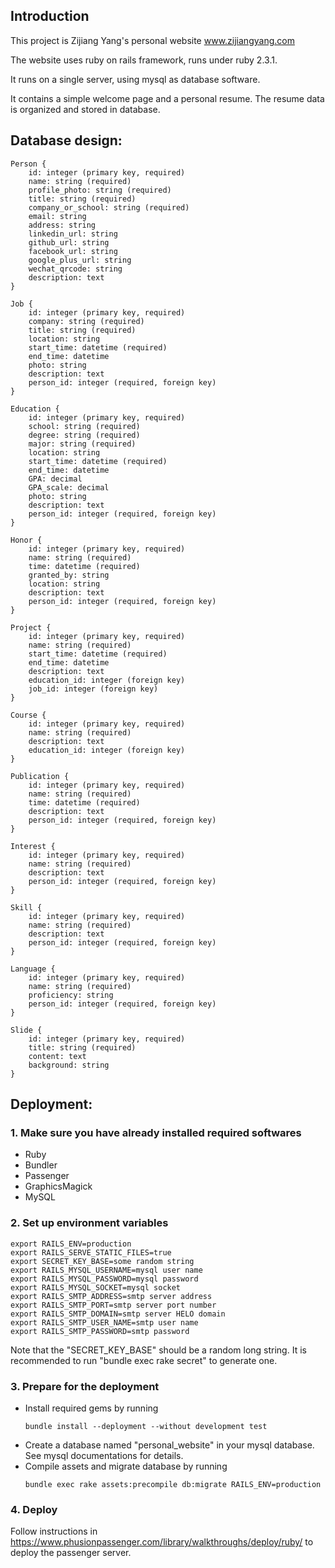 ## Introduction

This project is Zijiang Yang's personal website www.zijiangyang.com

The website uses ruby on rails framework, runs under ruby 2.3.1.

It runs on a single server, using mysql as database software. 

It contains a simple welcome page and a personal resume. The resume data is organized and stored in database.

## Database design:

```
Person {
    id: integer (primary key, required)
    name: string (required)
    profile_photo: string (required)
    title: string (required)
    company_or_school: string (required)
    email: string 
    address: string
    linkedin_url: string
    github_url: string
    facebook_url: string
    google_plus_url: string
    wechat_qrcode: string    
    description: text
}
```

```
Job {
    id: integer (primary key, required)
    company: string (required)
    title: string (required)
    location: string
    start_time: datetime (required)
    end_time: datetime
    photo: string
    description: text
    person_id: integer (required, foreign key)
}
```

```
Education {
    id: integer (primary key, required)
    school: string (required)
    degree: string (required)
    major: string (required)
    location: string
    start_time: datetime (required)
    end_time: datetime
    GPA: decimal
    GPA_scale: decimal
    photo: string
    description: text
    person_id: integer (required, foreign key)
}
```

```
Honor {
    id: integer (primary key, required)
    name: string (required)
    time: datetime (required)
    granted_by: string
    location: string
    description: text
    person_id: integer (required, foreign key)
}
```

```
Project {
    id: integer (primary key, required)
    name: string (required)
    start_time: datetime (required)
    end_time: datetime
    description: text
    education_id: integer (foreign key)
    job_id: integer (foreign key)
}
```

```
Course {
    id: integer (primary key, required)
    name: string (required)
    description: text
    education_id: integer (foreign key)
}
```

```
Publication {
    id: integer (primary key, required)
    name: string (required)
    time: datetime (required)
    description: text
    person_id: integer (required, foreign key)
}
```

```
Interest {
    id: integer (primary key, required)
    name: string (required)
    description: text
    person_id: integer (required, foreign key)
}
```

```
Skill {
    id: integer (primary key, required)
    name: string (required)
    description: text
    person_id: integer (required, foreign key)
}
```

```
Language {
    id: integer (primary key, required)
    name: string (required)
    proficiency: string
    person_id: integer (required, foreign key)
}
```

```
Slide {
    id: integer (primary key, required)
    title: string (required)
    content: text
    background: string
}
```

## Deployment:

### 1. Make sure you have already installed required softwares
  * Ruby
  * Bundler
  * Passenger
  * GraphicsMagick
  * MySQL

### 2. Set up environment variables
  ```
  export RAILS_ENV=production
  export RAILS_SERVE_STATIC_FILES=true
  export SECRET_KEY_BASE=some random string
  export RAILS_MYSQL_USERNAME=mysql user name
  export RAILS_MYSQL_PASSWORD=mysql password
  export RAILS_MYSQL_SOCKET=mysql socket
  export RAILS_SMTP_ADDRESS=smtp server address
  export RAILS_SMTP_PORT=smtp server port number
  export RAILS_SMTP_DOMAIN=smtp server HELO domain
  export RAILS_SMTP_USER_NAME=smtp user name
  export RAILS_SMTP_PASSWORD=smtp password
  ```
  Note that the "SECRET_KEY_BASE" should be a random long string. It is recommended to run "bundle exec rake secret" to generate one.

### 3. Prepare for the deployment
  * Install required gems by running
    ```
    bundle install --deployment --without development test
    ```
  * Create a database named "personal_website" in your mysql database. See mysql documentations for details.
  * Compile assets and migrate database by running
    ```
    bundle exec rake assets:precompile db:migrate RAILS_ENV=production
    ```

### 4. Deploy
  Follow instructions in https://www.phusionpassenger.com/library/walkthroughs/deploy/ruby/ to deploy the passenger server.
